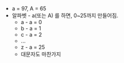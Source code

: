 - a = 97, A = 65
- 알파벳 - a(또는 A) 를 하면, 0~25까지 만들어짐.
    - a - a = 0
    - b - a = 1
    - c - a = 2
    - ...
    - z - a = 25
    - 대문자도 마찬가지